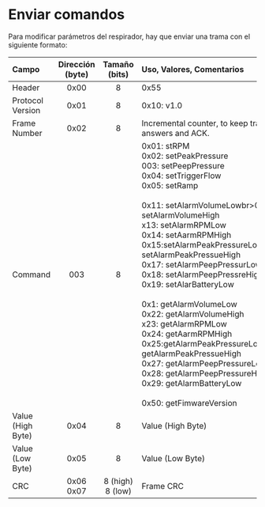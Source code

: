 # Enviar comandos

Para modificar parámetros del respirador, hay que enviar una trama con el siguiente formato:

| Campo | Dirección (byte) | Tamaño (bits) | Uso, Valores, Comentarios |
| :- | :-: | :-: | :- |
| Header | 0x00 | 8 | 0x55 |
| Protocol Version | 0x01 | 8 | 0x10: v1.0 |
| Frame Number | 0x02 | 8 | Incremental counter, to keep track of answers and ACK. |
| Command | 003 | 8 | 0x01: stRPM<br>0x02: setPeakPressure<br>003: setPeepPressure<br>0x04: setTriggerFlow<br>0x05: setRamp<br><br>0x11: setAlarmVolumeLowbr>0x12: setAlarmVolumeHigh<br>x13: setAlarmRPMLow<br>0x14: setAarmRPMHigh<br>0x15:setAlarmPeakPressureLowbr>0x16: setAlarmPeakPressueHigh<br>0x17: setAlarmPeepPressurLow<br>0x18: setAlarmPeepPressreHigh<br>0x19: setAlarBatteryLow<br><br>0x1: getAlarmVolumeLow<br>0x22: getAlarmVolumeHigh<br>x23: getAlarmRPMLow<br>0x24: getAarmRPMHigh<br>0x25:getAlarmPeakPressureLowbr>0x26: getAlarmPeakPressueHigh<br>0x27: getAlarmPeepPressureLow<br>0x28: getAlarmPeepPressureHigh<br>0x29: getAlarmBatteryLow<br><br>0x50: getFimwareVersion |
| Value (High Byte) | 0x04 | 8 | Value (High Byte) |
| Value (Low Byte) | 0x05 | 8 | Value (Low Byte) |
| CRC | 0x06<br>0x07 | 8 (high)<br>8 (low) | Frame CRC |
